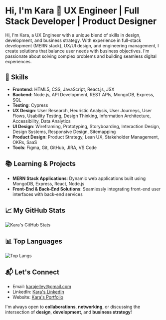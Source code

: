 # Hi, I'm Kara 👋 UX Engineer | Full Stack Developer | Product Designer

Hi, I'm Kara, a UX Engineer with a unique blend of skills in design, development, and business strategy. With experience in full-stack development (MERN stack), UX/UI design, and engineering management, I create solutions that balance user needs with business objectives. I'm passionate about solving complex problems and building seamless digital experiences.

## 🔧 Skills
- **Frontend**: HTML5, CSS, JavaScript, React.js, JSX
- **Backend**: Node.js, API Development, REST APIs, MongoDB, Express, SQL
- **Testing**: Cypress
- **UX Design**: User Research, Heuristic Analysis, User Journeys, User Flows, Usability Testing, Design Thinking, Information Architecture, Accessibility, Data Analytics
- **UI Design**: Wireframing, Prototyping, Storyboarding, Interaction Design, Design Systems, Responsive Design, Sitemapping
- **Product Design**: Product Strategy, Lean UX, Stakeholder Management, OKRs, SaaS
- **Tools**: Figma, Git, GitHub, JIRA, VS Code

## 📚 Learning & Projects
- **MERN Stack Applications**: Dynamic web applications built using MongoDB, Express, React, Node.js
- **Front-End & Back-End Solutions**: Seamlessly integrating front-end user interfaces with back-end services

## 📈 My GitHub Stats

![Kara's GitHub Stats](https://github-readme-stats.vercel.app/api?username=karajelley&show_icons=true&count_private=true&theme=radical)

## 📊 Top Languages

![Top Langs](https://github-readme-stats.vercel.app/api/top-langs/?username=karajelley&layout=compact&theme=radical)

## 📬 Let's Connect
- Email: [karajelley@gmail.com](mailto:karajelley@gmail.com)
- LinkedIn: [Kara's LinkedIn](https://www.linkedin.com/in/karajelley)
- Website: [Kara's Portfolio](https://www.karajelley.me)

I'm always open to **collaborations**, **networking**, or discussing the intersection of **design**, **development**, and **business strategy**!

